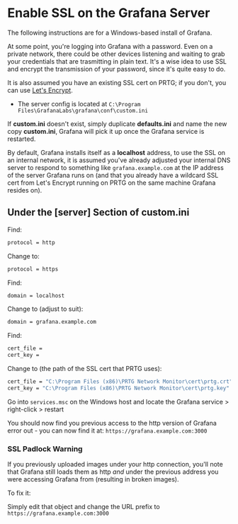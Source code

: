 # Enable SSL on the Grafana Server
The following instructions are for a Windows-based install of Grafana.

At some point, you're logging into Grafana with a password.  Even on a private network, there could be other devices listening and waiting to grab your credentials that are  trasmitting in plain text.  It's a wise idea to use SSL and encrypt the transmission of your password, since it's quite easy to do.

It is also assumed you have an existing SSL cert on PRTG; if you don't, you can use [Let's Encrypt](https://github.com/angela-d/letsencrypt-intranet-automation).

- The server config is located at `C:\Program Files\GrafanaLabs\grafana\conf\custom.ini`

If **custom.ini** doesn't exist, simply duplicate **defaults.ini** and name the new copy **custom.ini**, Grafana will pick it up once the Grafana service is restarted.

By default, Grafana installs itself as a **localhost** address, to use the SSL on an internal network, it is assumed you've already adjusted your internal DNS server to respond to something like `grafana.example.com` at the IP address of the server Grafana runs on (and that you already have a wildcard SSL cert from Let's Encrypt running on PRTG on the same machine Grafana resides on).

## Under the [server] Section of custom.ini
Find:
```bash
protocol = http
```

Change to:
```bash
protocol = https
```

Find:
```bash
domain = localhost
```

Change to (adjust to suit):
```bash
domain = grafana.example.com
```

Find:
```bash
cert_file =
cert_key =
```

Change to (the path of the SSL cert that PRTG uses):
```bash
cert_file = "C:\Program Files (x86)\PRTG Network Monitor\cert\prtg.crt"
cert_key = "C:\Program Files (x86)\PRTG Network Monitor\cert\prtg.key"
```

Go into `services.msc` on the Windows host and locate the Grafana service > right-click > restart

You should now find you previous access to the http version of Grafana error out - you can now find it at: `https://grafana.example.com:3000`

### SSL Padlock Warning
If you previously uploaded images under your http connection, you'll note that Grafana still loads them as http *and* under the previous address you were accessing Grafana from (resulting in broken images).

To fix it:

Simply edit that object and change the URL prefix to `https://grafana.example.com:3000`
